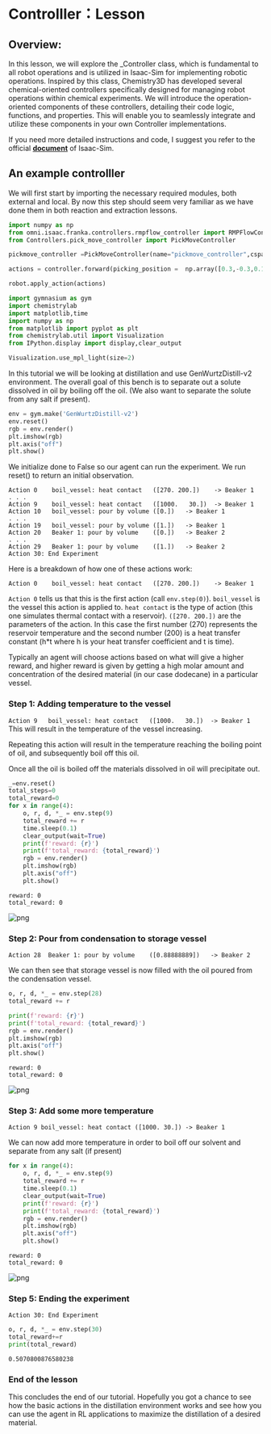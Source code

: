 # Controlller：Lesson

## Overview:
In this lesson, we will explore the _Controller class, which is fundamental to all robot operations and is utilized in Isaac-Sim for implementing robotic operations. Inspired by this class, Chemistry3D has developed several chemical-oriented controllers specifically designed for managing robot operations within chemical experiments. We will introduce the operation-oriented components of these controllers, detailing their code logic, functions, and properties. This will enable you to seamlessly integrate and utilize these components in your own Controller implementations.

If you need more detailed instructions and code, I suggest you refer to the official [**document**](https://docs.omniverse.nvidia.com/py/isaacsim/source/extensions/omni.isaac.core/docs/index.html) of Isaac-Sim.

## An example controlller

We will first start by importing the necessary required modules, both external and local. By now this step should seem very familiar as we have done them in both reaction and extraction lessons.

```python
import numpy as np
from omni.isaac.franka.controllers.rmpflow_controller import RMPFlowController
from Controllers.pick_move_controller import PickMoveController

pickmove_controller =PickMoveController(name="pickmove_controller",cspace_controller=RMPFlowController(name="pickmove_cspace_controller", robot_articulation=robot),gripper=robot.gripper)

actions = controller.forward(picking_position =  np.array([0.3,-0.3,0.1]),target_position = np.array([0.3,0.3,0.3]),current_joint_positions = current_observations["fancy_franka"]["joint_positions"])

robot.apply_action(actions)

```



```python
import gymnasium as gym
import chemistrylab
import matplotlib,time
import numpy as np
from matplotlib import pyplot as plt
from chemistrylab.util import Visualization
from IPython.display import display,clear_output

Visualization.use_mpl_light(size=2)

```

In this tutorial we will be looking at distillation and use GenWurtzDistill-v2 environment. The overall goal of this bench is to separate out a solute dissolved in oil by boiling off the oil. (We also want to separate the solute from any salt if present).


```python
env = gym.make('GenWurtzDistill-v2')
env.reset()
rgb = env.render()
plt.imshow(rgb)
plt.axis("off")
plt.show()
```

We initialize done to False so our agent can run the experiment. We run reset() to return an initial observation.

```
Action 0	boil_vessel: heat contact	([270. 200.])	 -> Beaker 1 
. . .
Action 9	boil_vessel: heat contact	([1000.   30.])	 -> Beaker 1 
Action 10	boil_vessel: pour by volume	([0.])	 -> Beaker 1 
. . .
Action 19	boil_vessel: pour by volume	([1.])	 -> Beaker 1 
Action 20	Beaker 1: pour by volume	([0.])	 -> Beaker 2 
. . .
Action 29	Beaker 1: pour by volume	([1.])	 -> Beaker 2 
Action 30: End Experiment
```

Here is a breakdown of how one of these actions work:

```
Action 0	boil_vessel: heat contact	([270. 200.])	 -> Beaker 1 
```

`Action 0` tells us that this is the first action (call `env.step(0)`). `boil_vessel` is the vessel this action is applied to. `heat contact` is the type of action (this one simulates thermal contact with a reservoir). `([270. 200.])` are the parameters of the action. In this case the first number (270) represents the reservoir temperature and the second number (200) is a heat transfer constant (h*t where h is your heat transfer coefficient and t is time). 




Typically an agent will choose actions based on what will give a higher reward, and higher reward is given by getting a high molar amount and concentration of the desired material (in our case dodecane) in a particular vessel.

### Step 1: Adding temperature to the vessel

`Action 9	boil_vessel: heat contact	([1000.   30.])	 -> Beaker 1`
This will result in the temperature of the vessel increasing.

Repeating this action will result in the temperature reaching the boiling point of oil, and subsequently boil off this oil.

Once all the oil is boiled off the materials dissolved in oil will precipitate out.





```python
_=env.reset()
total_steps=0
total_reward=0
for x in range(4):
    o, r, d, *_ = env.step(9)
    total_reward += r
    time.sleep(0.1)
    clear_output(wait=True)
    print(f'reward: {r}')
    print(f'total_reward: {total_reward}')
    rgb = env.render()
    plt.imshow(rgb)
    plt.axis("off")
    plt.show()
```

    reward: 0
    total_reward: 0
    


    
![png](tutorial_figures/distillation-lesson-1/output_10_1.png)
    


### Step 2: Pour from condensation to storage vessel

`Action 28	Beaker 1: pour by volume	([0.88888889])	 -> Beaker 2`

We can then see that storage vessel is now filled with the oil poured from the condensation vessel.





```python
o, r, d, *_ = env.step(28)
total_reward += r

print(f'reward: {r}')
print(f'total_reward: {total_reward}')
rgb = env.render()
plt.imshow(rgb)
plt.axis("off")
plt.show()
```

    reward: 0
    total_reward: 0
    


    
![png](tutorial_figures/distillation-lesson-1/output_12_1.png)
    


### Step 3: Add some more temperature

`Action 9 boil_vessel: heat contact ([1000. 30.]) -> Beaker 1`

We can now add more temperature in order to boil off our solvent and separate from any salt (if present)


```python
for x in range(4):
    o, r, d, *_ = env.step(9)
    total_reward += r
    time.sleep(0.1)
    clear_output(wait=True)
    print(f'reward: {r}')
    print(f'total_reward: {total_reward}')
    rgb = env.render()
    plt.imshow(rgb)
    plt.axis("off")
    plt.show()
```

    reward: 0
    total_reward: 0
    


    
![png](tutorial_figures/distillation-lesson-1/output_14_1.png)
    


### Step 5: Ending the experiment

`Action 30: End Experiment`


```python
o, r, d, *_ = env.step(30)
total_reward+=r
print(total_reward)
```

    0.5070800876580238
    


### End of the lesson

This concludes the end of our tutorial. Hopefully you got a chance to see how the basic actions in the distillation environment works and see how you can use the agent in RL applications to maximize the distillation of a desired material.


